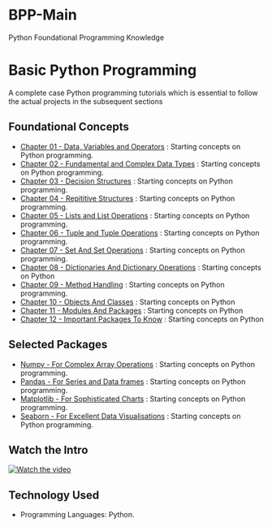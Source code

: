 # BPP-Main
Python Foundational Programming Knowledge
# Basic Python Programming 
A complete case Python programming tutorials which is essential to follow the actual projects in the subsequent sections

## Foundational Concepts
- [Chapter 01 - Data, Variables and Operators](https://github.com/fromsantanu/Basic-Python-Chapter-1)  : Starting concepts on Python programming.
- [Chapter 02 - Fundamental and Complex Data Types](https://github.com/fromsantanu/Basic-Python-Chapter-2-FundamentalAndComplexDataTypes)  : Starting concepts on Python programming.
- [Chapter 03 - Decision Structures](https://github.com/fromsantanu/Basic-Python-Chapter-3-DecisionStructures)  : Starting concepts on Python programming.
- [Chapter 04 - Repititive Structures](https://github.com/fromsantanu/Basic-Python-Chapter-4-RepititiveStructures)  : Starting concepts on Python programming.
- [Chapter 05 - Lists and List Operations](https://github.com/fromsantanu/Basic-Python-Chapter-5-ListAndListOperations)  : Starting concepts on Python programming.
- [Chapter 06 - Tuple and Tuple Operations](https://github.com/fromsantanu/Basic-Python-Chapter-6-TupleAndTupleOpertations)  : Starting concepts on Python programming.
- [Chapter 07 - Set And Set Operations](https://github.com/fromsantanu/Basic-Python-Chapter-7-SetAndSetOperations)  : Starting concepts on Python programming.
- [Chapter 08 - Dictionaries And Dictionary Operations](https://github.com/fromsantanu/Basic-Python-Chapter-8-DictionariesAndDictionaryOperations)  : Starting concepts on Python
- [Chapter 09 - Method Handling](https://github.com/fromsantanu/Basic-Python-Chapter-9-MethodHandlng)  : Starting concepts on Python programming.
- [Chapter 10 - Objects And Classes](https://github.com/fromsantanu/Basic-Python-Chapter-10-ObjectsAndClasses)  : Starting concepts on Python
- [Chapter 11 - Modules And Packages](https://github.com/fromsantanu/Basic-Python-Chapter-11-ModulesAndPackages)  : Starting concepts on Python
- [Chapter 12 - Important Packages To Know](https://github.com/fromsantanu/Basic-Python-Chapter-12-ImportantPackagesToKnow)  : Starting concepts on Python

## Selected Packages
- [Numpy - For Complex Array Operations](https://github.com/fromsantanu/Basic-Python-Chapter-1)  : Starting concepts on Python programming.
- [Pandas - For Series and Data frames](https://github.com/fromsantanu/Basic-Python-Chapter-1)  : Starting concepts on Python programming.
- [Matplotlib - For Sophisticated Charts](https://github.com/fromsantanu/Basic-Python-Chapter-1)  : Starting concepts on Python programming.
- [Seaborn - For Excellent Data Visualisations](https://github.com/fromsantanu/Basic-Python-Chapter-1)  : Starting concepts on Python programming.

## Watch the Intro 
[![Watch the video](https://img.youtube.com/vi/tbd/hqdefault.jpg)](https://www.youtube.com/watch?v=tbd)

## Technology Used
- Programming Languages: Python.
